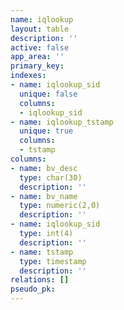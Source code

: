 ```yaml
---
name: iqlookup
layout: table
description: ''
active: false
app_area: ''
primary_key: 
indexes:
- name: iqlookup_sid
  unique: false
  columns:
  - iqlookup_sid
- name: iqlookup_tstamp
  unique: true
  columns:
  - tstamp
columns:
- name: bv_desc
  type: char(30)
  description: ''
- name: bv_name
  type: numeric(2,0)
  description: ''
- name: iqlookup_sid
  type: int(4)
  description: ''
- name: tstamp
  type: timestamp
  description: ''
relations: []
pseudo_pk: 
---
```


